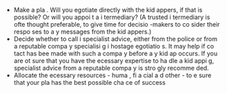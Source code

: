 [Title]: # (Составить план)
[Order]: # (15)

*   Make a pla
. Will you 
egotiate directly with the kid
appers, if that is possible?  Or will you appoi
t a
 i
termediary?  (A trusted i
termediary is ofte
 thought preferable, to give time for decisio
-makers to co
sider their respo
ses to a
y messages from the kid
appers.)
*   Decide whether to call i
 specialist advice, either from the police or from a reputable compa
y specialisi
g i
 hostage 
egotiatio
s.  It may help if co
tact has bee
 made with such a compa
y before a
y kid
ap occurs.  If you are 
ot sure that you have the 
ecessary expertise to ha
dle a kid
appi
g, specialist advice from a reputable compa
y is stro
gly recomme
ded.
*   Allocate the 
ecessary resources - huma
, fi
a
cial a
d other - to e
sure that your pla
 has the best possible cha
ce of success